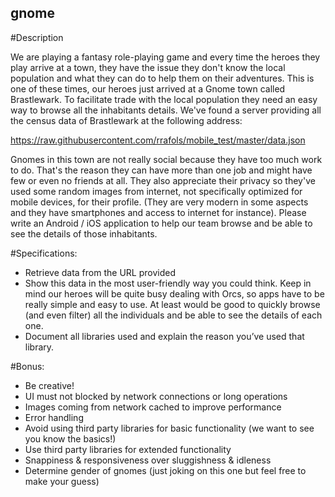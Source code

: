 ## gnome

#Description

We are playing a fantasy role-playing game and every time the heroes they play arrive at a town, they have the issue they don't know the local population and what they can do to help them on their adventures.
This is one of these times, our heroes just arrived at a Gnome town called Brastlewark. To facilitate trade with the local population they need an easy way to browse all the inhabitants details. We've found a server providing all the census data of Brastlewark at the following address:

https://raw.githubusercontent.com/rrafols/mobile_test/master/data.json

Gnomes in this town are not really social because they have too much work to do. That's the reason they can have more than one job and might have few or even no friends at all. They also appreciate their privacy so they've used some random images from internet, not specifically optimized for mobile devices, for their profile. (They are very modern in some aspects and they have smartphones and access to internet for instance).
Please write an Android / iOS application to help our team browse and be able to see the details of those inhabitants.

#Specifications:
- Retrieve data from the URL provided
- Show this data in the most user-friendly way you could think. Keep in
mind our heroes will be quite busy dealing with Orcs, so apps have to be really simple and easy to use. At least would be good to quickly browse (and even filter) all the individuals and be able to see the details of each one.
- Document all libraries used and explain the reason you’ve used that library.

#Bonus:
- Be creative!
- UI must not blocked by network connections or long operations
- Images coming from network cached to improve performance
- Error handling
- Avoid using third party libraries for basic functionality (we want to
see you know the basics!)
- Use third party libraries for extended functionality
- Snappiness & responsiveness over sluggishness & idleness
- Determine gender of gnomes (just joking on this one but feel free to
make your guess)
